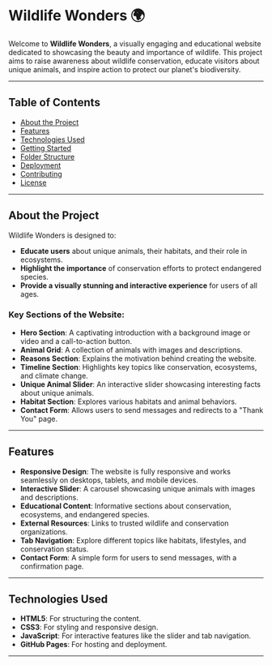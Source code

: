 # Wildlife Wonders 🌍

Welcome to **Wildlife Wonders**, a visually engaging and educational website dedicated to showcasing the beauty and importance of wildlife. This project aims to raise awareness about wildlife conservation, educate visitors about unique animals, and inspire action to protect our planet's biodiversity.

---

## Table of Contents
- [About the Project](#about-the-project)
- [Features](#features)
- [Technologies Used](#technologies-used)
- [Getting Started](#getting-started)
- [Folder Structure](#folder-structure)
- [Deployment](#deployment)
- [Contributing](#contributing)
- [License](#license)

---

## About the Project

Wildlife Wonders is designed to:
- **Educate users** about unique animals, their habitats, and their role in ecosystems.
- **Highlight the importance** of conservation efforts to protect endangered species.
- **Provide a visually stunning and interactive experience** for users of all ages.

### Key Sections of the Website:
- **Hero Section**: A captivating introduction with a background image or video and a call-to-action button.
- **Animal Grid**: A collection of animals with images and descriptions.
- **Reasons Section**: Explains the motivation behind creating the website.
- **Timeline Section**: Highlights key topics like conservation, ecosystems, and climate change.
- **Unique Animal Slider**: An interactive slider showcasing interesting facts about unique animals.
- **Habitat Section**: Explores various habitats and animal behaviors.
- **Contact Form**: Allows users to send messages and redirects to a "Thank You" page.

---

## Features

- **Responsive Design**: The website is fully responsive and works seamlessly on desktops, tablets, and mobile devices.
- **Interactive Slider**: A carousel showcasing unique animals with images and descriptions.
- **Educational Content**: Informative sections about conservation, ecosystems, and endangered species.
- **External Resources**: Links to trusted wildlife and conservation organizations.
- **Tab Navigation**: Explore different topics like habitats, lifestyles, and conservation status.
- **Contact Form**: A simple form for users to send messages, with a confirmation page.

---

## Technologies Used

- **HTML5**: For structuring the content.
- **CSS3**: For styling and responsive design.
- **JavaScript**: For interactive features like the slider and tab navigation.
- **GitHub Pages**: For hosting and deployment.

---